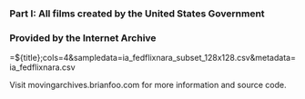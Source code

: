 ### Part I: All films created by the United States Government
### Provided by the Internet Archive
=${title};cols=4&sampledata=ia_fedflixnara_subset_128x128.csv&metadata=ia_fedflixnara.csv

Visit movingarchives.brianfoo.com for more information and source code.
